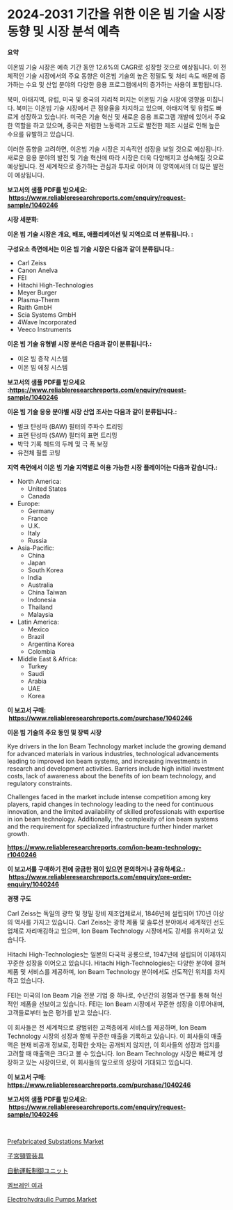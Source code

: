 <p><h1>2024-2031 기간을 위한 이온 빔 기술 시장 동향 및 시장 분석 예측</h1></p><p><strong>요약</strong></p>
<p><p>이온빔 기술 시장은 예측 기간 동안 12.6%의 CAGR로 성장할 것으로 예상됩니다. 이 전체적인 기술 시장에서의 주요 동향은 이온빔 기술의 높은 정밀도 및 처리 속도 때문에 증가하는 수요 및 산업 분야의 다양한 응용 프로그램에서의 증가하는 사용이 포함됩니다.</p><p>북미, 아태지역, 유럽, 미국 및 중국의 지리적 퍼지는 이온빔 기술 시장에 영향을 미칩니다. 북미는 이온빔 기술 시장에서 큰 점유율을 차지하고 있으며, 아태지역 및 유럽도 빠르게 성장하고 있습니다. 미국은 기술 혁신 및 새로운 응용 프로그램 개발에 있어서 주요한 역할을 하고 있으며, 중국은 저렴한 노동력과 고도로 발전한 제조 시설로 인해 높은 수요를 유발하고 있습니다.</p><p>이러한 동향을 고려하면, 이온빔 기술 시장은 지속적인 성장을 보일 것으로 예상됩니다. 새로운 응용 분야의 발전 및 기술 혁신에 따라 시장은 더욱 다양해지고 성숙해질 것으로 예상됩니다. 전 세계적으로 증가하는 관심과 투자로 이어져 이 영역에서의 더 많은 발전이 예상됩니다.</p></p>
<p><strong>보고서의 샘플 PDF를 받으세요: &nbsp;<a href="https://www.reliableresearchreports.com/enquiry/request-sample/1040246">https://www.reliableresearchreports.com/enquiry/request-sample/1040246</a></strong></p>
<p><strong>시장 세분화:</strong></p>
<p><strong> 이온 빔 기술 시장은 개요, 배포, 애플리케이션 및 지역으로 더 분류됩니다. :</strong></p>
<p><strong>구성요소 측면에서는 이온 빔 기술 시장은 다음과 같이 분류됩니다.:</strong></p>
<p><ul><li>Carl Zeiss</li><li>Canon Anelva</li><li>FEI</li><li>Hitachi High-Technologies</li><li>Meyer Burger</li><li>Plasma-Therm</li><li>Raith GmbH</li><li>Scia Systems GmbH</li><li>4Wave Incorporated</li><li>Veeco Instruments</li></ul></p>
<p><strong> 이온 빔 기술 유형별 시장 분석은 다음과 같이 분류됩니다.:</strong></p>
<p><ul><li>이온 빔 증착 시스템</li><li>이온 빔 에칭 시스템</li></ul></p>
<p><strong>보고서의 샘플 PDF를 받으세요 :<a href="https://www.reliableresearchreports.com/enquiry/request-sample/1040246">https://www.reliableresearchreports.com/enquiry/request-sample/1040246</a></strong></p>
<p><strong> 이온 빔 기술 응용 분야별 시장 산업 조사는 다음과 같이 분류됩니다.:</strong></p>
<p><ul><li>벌크 탄성파 (BAW) 필터의 주파수 트리밍</li><li>표면 탄성파 (SAW) 필터의 표면 트리밍</li><li>박막 기록 헤드의 두께 및 극 폭 보정</li><li>유전체 필름 코팅</li></ul></p>
<p><strong>지역 측면에서 이온 빔 기술 지역별로 이용 가능한 시장 플레이어는 다음과 같습니다.:</strong></p>
<p><ul>
    <li>
        North America:
        <ul>
            <li>United States</li>
            <li>Canada</li>
        </ul>
    </li>
    <li>
        Europe:
        <ul>
            <li>Germany</li>
            <li>France</li>
            <li>U.K.</li>
            <li>Italy</li>
            <li>Russia</li>
        </ul>
    </li>
    <li>
        Asia-Pacific:
        <ul>
            <li>China</li>
            <li>Japan</li>
            <li>South Korea</li>
            <li>India</li>
            <li>Australia</li>
            <li>China Taiwan</li>
            <li>Indonesia</li>
            <li>Thailand</li>
            <li>Malaysia</li>
        </ul>
    </li>
    <li>
        Latin America:
        <ul>
            <li>Mexico</li>
            <li>Brazil</li>
            <li>Argentina Korea</li>
            <li>Colombia</li>
        </ul>
    </li>
    <li>
        Middle East & Africa:
        <ul>
            <li>Turkey</li>
            <li>Saudi</li>
            <li>Arabia</li>
            <li>UAE</li>
            <li>Korea</li>
        </ul>
    </li>
    </ul></p>
<p><strong>이 보고서 구매: &nbsp;<a href="https://www.reliableresearchreports.com/purchase/1040246">https://www.reliableresearchreports.com/purchase/1040246</a></strong></p>
<p><strong>이온 빔 기술의 주요 동인 및 장벽 시장</strong></p>
<p><p>Kye drivers in the Ion Beam Technology market include the growing demand for advanced materials in various industries, technological advancements leading to improved ion beam systems, and increasing investments in research and development activities. Barriers include high initial investment costs, lack of awareness about the benefits of ion beam technology, and regulatory constraints.</p><p>Challenges faced in the market include intense competition among key players, rapid changes in technology leading to the need for continuous innovation, and the limited availability of skilled professionals with expertise in ion beam technology. Additionally, the complexity of ion beam systems and the requirement for specialized infrastructure further hinder market growth.</p></p>
<p><strong><a href="https://www.reliableresearchreports.com/ion-beam-technology-r1040246">https://www.reliableresearchreports.com/ion-beam-technology-r1040246</a></strong></p>
<p><strong>이 보고서를 구매하기 전에 궁금한 점이 있으면 문의하거나 공유하세요.: &nbsp;<a href="https://www.reliableresearchreports.com/enquiry/pre-order-enquiry/1040246">https://www.reliableresearchreports.com/enquiry/pre-order-enquiry/1040246</a></strong></p>
<p><strong>경쟁 구도</strong></p>
<p><p>Carl Zeiss는 독일의 광학 및 정밀 장비 제조업체로서, 1846년에 설립되어 170년 이상의 역사를 가지고 있습니다. Carl Zeiss는 광학 제품 및 솔루션 분야에서 세계적인 선도 업체로 자리매김하고 있으며, Ion Beam Technology 시장에서도 강세를 유지하고 있습니다. </p><p>Hitachi High-Technologies는 일본의 다국적 공룡으로, 1947년에 설립되어 이제까지 꾸준한 성장을 이어오고 있습니다. Hitachi High-Technologies는 다양한 분야에 걸쳐 제품 및 서비스를 제공하며, Ion Beam Technology 분야에서도 선도적인 위치를 차지하고 있습니다.</p><p>FEI는 미국의 Ion Beam 기술 전문 기업 중 하나로, 수년간의 경험과 연구를 통해 혁신적인 제품을 선보이고 있습니다. FEI는 Ion Beam 시장에서 꾸준한 성장을 이루어내며, 고객들로부터 높은 평가를 받고 있습니다.</p><p>이 회사들은 전 세계적으로 광범위한 고객층에게 서비스를 제공하며, Ion Beam Technology 시장의 성장과 함께 꾸준한 매출을 기록하고 있습니다. 이 회사들의 매출액은 현재 비공개 정보로, 정확한 숫자는 공개되지 않지만, 이 회사들의 성장과 입지를 고려할 때 매출액은 크다고 볼 수 있습니다. Ion Beam Technology 시장은 빠르게 성장하고 있는 시장이므로, 이 회사들의 앞으로의 성장이 기대되고 있습니다.</p></p>
<p><strong>이 보고서 구매: &nbsp; <a href="https://www.reliableresearchreports.com/purchase/1040246">https://www.reliableresearchreports.com/purchase/1040246</a></strong></p>
<p><strong>보고서의 샘플 PDF를 받으세요: &nbsp;<a href="https://www.reliableresearchreports.com/enquiry/request-sample/1040246">https://www.reliableresearchreports.com/enquiry/request-sample/1040246</a></strong><strong></strong></p>
<p>&nbsp;</p>
<p><p><a href="https://github.com/josesg55/Market-Research-Report-List-2/blob/main/prefabricated-substations-market.md">Prefabricated Substations Market</a></p><p><a href="https://github.com/KaydenJohns1964/Market-Research-Report-List-1/blob/main/842883831793.md">子宮頸管装具</a></p><p><a href="https://github.com/xtkhtofdt934839/Market-Research-Report-List-1/blob/main/537868740879.md">自動運転制御ユニット</a></p><p><a href="https://medium.com/@desmondmraz12023/%EB%A7%89-%EC%97%AC%EA%B3%BC-%EC%8B%9C%EC%9E%A5-%EB%B3%B4%EA%B3%A0%EC%84%9C%EB%8A%94-%EC%9D%B4-%EC%8B%9C%EC%9E%A5%EC%9D%98-%EC%B5%9C%EC%8B%A0-%ED%8A%B8%EB%A0%8C%EB%93%9C%EC%99%80-%EC%84%B1%EC%9E%A5-%EA%B8%B0%ED%9A%8C%EB%A5%BC-%EB%B0%9D%ED%98%80%EC%A4%8D%EB%8B%88%EB%8B%A4-f078bbacd696">멤브레인 여과</a></p><p><a href="https://github.com/mancsybtousav/Market-Research-Report-List-2/blob/main/electrohydraulic-pumps-market.md">Electrohydraulic Pumps Market</a></p></p>